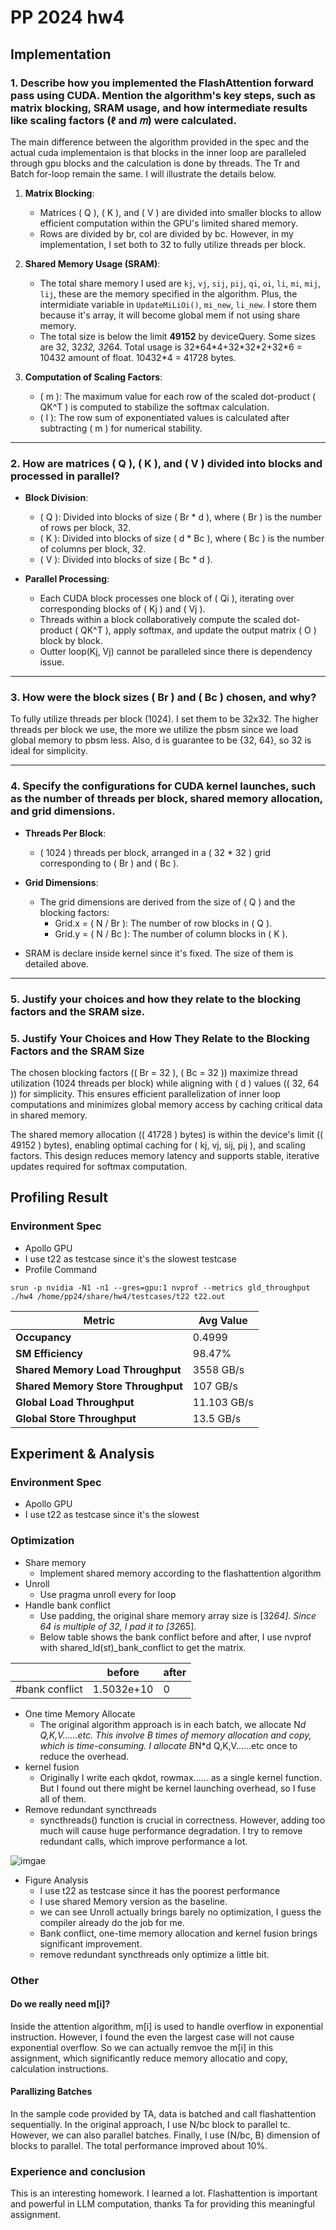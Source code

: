 # PP 2024 hw4
## Implementation
### 1. Describe how you implemented the FlashAttention forward pass using CUDA. Mention the algorithm's key steps, such as matrix blocking, SRAM usage, and how intermediate results like scaling factors (ℓ and 𝑚) were calculated.
The main difference between the algorithm provided in the spec and the actual cuda implementaion is that blocks in the inner loop are paralleled through gpu blocks and the calculation is done by threads. The Tr and Batch for-loop remain the same. I will illustrate the details below.
1. **Matrix Blocking**:
   - Matrices \( Q \), \( K \), and \( V \) are divided into smaller blocks to allow efficient computation within the GPU's limited shared memory.
   - Rows are divided by br, col are divided by bc. However, in my implementation, I set both to 32 to fully utilize threads per block.

2. **Shared Memory Usage (SRAM)**:
   - The total share memory I used are `kj`, `vj`, `sij`, `pij`, `qi`, `oi`, `li`, `mi`, `mij`, `lij`, these are the memory specified in the algorithm. Plus, the intermidiate variable in `UpdateMiLiOi()`, `mi_new`, `li_new`. I store them because it's array, it will become global mem if not using share memory.
   - The total size is below the limit **49152** by deviceQuery. Some sizes are 32, 32*32, 32*64. Total usage is 32\*64\*4+32\*32\*2+32\*6 = 10432 amount of float. 10432\*4 = 41728 bytes. 

3. **Computation of Scaling Factors**:
   - \( m \): The maximum value for each row of the scaled dot-product \( QK^T \) is computed to stabilize the softmax calculation.
   - \( l \): The row sum of exponentiated values is calculated after subtracting \( m \) for numerical stability.
---

### 2. How are matrices \( Q \), \( K \), and \( V \) divided into blocks and processed in parallel?
- **Block Division**:
  - \( Q \): Divided into blocks of size \( Br * d \), where \( Br \) is the number of rows per block, 32.
  - \( K \): Divided into blocks of size \( d * Bc \), where \( Bc \) is the number of columns per block, 32.
  - \( V \): Divided into blocks of size \( Bc * d \).

- **Parallel Processing**:
  - Each CUDA block processes one block of \( Qi \), iterating over corresponding blocks of \( Kj \) and \( Vj \).
  - Threads within a block collaboratively compute the scaled dot-product \( QK^T \), apply softmax, and update the output matrix \( O \) block by block.
  - Outter loop(Kj, Vj) cannot be paralleled since there is dependency issue.

---

### 3. How were the block sizes \( Br \) and \( Bc \) chosen, and why?

To fully utilize threads per block (1024). I set them to be 32x32. The higher threads per block we use, the more we utilize the pbsm since we load global memory to pbsm less.
Also, d is guarantee to be {32, 64}, so 32 is ideal for simplicity.

---

### 4. Specify the configurations for CUDA kernel launches, such as the number of threads per block, shared memory allocation, and grid dimensions.

- **Threads Per Block**:
  - \( 1024 \) threads per block, arranged in a \( 32 * 32 \) grid corresponding to \( Br \) and \( Bc \).

- **Grid Dimensions**:
  - The grid dimensions are derived from the size of \( Q \) and the blocking factors:
    - Grid.x = \( N / Br \): The number of row blocks in \( Q \).
    - Grid.y = \( N / Bc \): The number of column blocks in \( K \).
- SRAM is declare inside kernel since it's fixed. The size of them is detailed above.

---

### 5. Justify your choices and how they relate to the blocking factors and the SRAM size.
### 5. Justify Your Choices and How They Relate to the Blocking Factors and the SRAM Size

The chosen blocking factors (\( Br = 32 \), \( Bc = 32 \)) maximize thread utilization (1024 threads per block) while aligning with \( d \) values (\( 32, 64 \)) for simplicity. This ensures efficient parallelization of inner loop computations and minimizes global memory access by caching critical data in shared memory.

The shared memory allocation (\( 41728 \) bytes) is within the device's limit (\( 49152 \) bytes), enabling optimal caching for \( kj, vj, sij, pij \), and scaling factors. This design reduces memory latency and supports stable, iterative updates required for softmax computation.

## Profiling Result
### Environment Spec 
* Apollo GPU
* I use t22 as testcase since it's the slowest testcase 
* Profile Command
```bash=
srun -p nvidia -N1 -n1 --gres=gpu:1 nvprof --metrics gld_throughput ./hw4 /home/pp24/share/hw4/testcases/t22 t22.out
```
| Metric                          | Avg Value          |
|---------------------------------|----------------|
| **Occupancy**                   | 0.4999      |
| **SM Efficiency**               | 98.47%         |
| **Shared Memory Load Throughput** | 3558 GB/s    |
| **Shared Memory Store Throughput** | 107 GB/s    |
| **Global Load Throughput**      | 11.103 GB/s    |
| **Global Store Throughput**     | 13.5 GB/s    |

## Experiment & Analysis
### Environment Spec 
* Apollo GPU
* I use t22 as testcase since it's the slowest

### Optimization

* Share memory
    * Implement shared memory according to the flashattention algorithm
* Unroll
    * Use pragma unroll every for loop
* Handle bank conflict
    * Use padding, the original share memory array size is [32*64]. Since 64 is multiple of 32, I pad it  to [32*65].
    * Below table shows the bank conflict before and after, I use nvprof with shared_ld(st)_bank_conflict to get the matrix.

|  | before  | after |
| -------- | -------- | -------- |
| #bank conflict     |     1.5032e+10  | 0    |

* One time Memory Allocate
    * The original algorithm approach is in each batch, we allocate N*d Q,K,V......etc. This involve B times of memory allocation and copy, which is time-consuming. I allocate B*N*d Q,K,V......etc once to reduce the overhead.
* kernel fusion
    * Originally I write each qkdot, rowmax...... as a single kernel function. But I found out there might be kernel launching overhead, so I fuse all of them.
* Remove redundant syncthreads
    * syncthreads() function is crucial in correctness. However, adding too much will cause huge performance degradation. I try to remove redundant calls, which improve performance a lot.

![imgae](https://i.imgur.com/5dhVM9l.png)
* Figure Analysis
    * I use t22 as testcase since it has the poorest performance
    * I use shared Memory version as the baseline.
    * we can see Unroll actually brings barely no optimization, I guess the compiler already do the job for me.
    * Bank conflict, one-time memory allocation and kernel fusion brings significant improvement.
    * remove redundant syncthreads only optimize a little bit.
### Other 
#### Do we really need m[i]?
Inside the attention algorithm, m[i] is used to handle overflow in exponential instruction. However, I found the even the largest case will not cause exponential overflow. So we can actually remvoe the m[i] in this assignment, which significantly reduce memory allocatio and copy, calculation instructions.
#### Parallizing Batches
In the sample code provided by TA, data is batched and call flashattention sequentially. In the original approach, I use N/bc block to parallel tc. However, we can also parallel batches. 
Finally, I use (N/bc, B) dimension of blocks to parallel.
The total performance improved about 10%.




### Experience and conclusion
This is an interesting homework. I learned a lot. Flashattention is important and powerful in LLM computation, thanks Ta for providing this meaningful assignment.